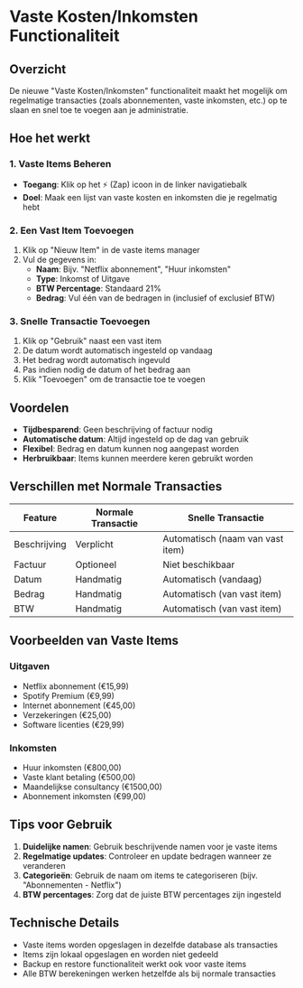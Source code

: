 # Vaste Kosten/Inkomsten Functionaliteit

## Overzicht

De nieuwe "Vaste Kosten/Inkomsten" functionaliteit maakt het mogelijk om regelmatige transacties (zoals abonnementen, vaste inkomsten, etc.) op te slaan en snel toe te voegen aan je administratie.

## Hoe het werkt

### 1. Vaste Items Beheren

- **Toegang**: Klik op het ⚡ (Zap) icoon in de linker navigatiebalk
- **Doel**: Maak een lijst van vaste kosten en inkomsten die je regelmatig hebt

### 2. Een Vast Item Toevoegen

1. Klik op "Nieuw Item" in de vaste items manager
2. Vul de gegevens in:
   - **Naam**: Bijv. "Netflix abonnement", "Huur inkomsten"
   - **Type**: Inkomst of Uitgave
   - **BTW Percentage**: Standaard 21%
   - **Bedrag**: Vul één van de bedragen in (inclusief of exclusief BTW)

### 3. Snelle Transactie Toevoegen

1. Klik op "Gebruik" naast een vast item
2. De datum wordt automatisch ingesteld op vandaag
3. Het bedrag wordt automatisch ingevuld
4. Pas indien nodig de datum of het bedrag aan
5. Klik "Toevoegen" om de transactie toe te voegen

## Voordelen

- **Tijdbesparend**: Geen beschrijving of factuur nodig
- **Automatische datum**: Altijd ingesteld op de dag van gebruik
- **Flexibel**: Bedrag en datum kunnen nog aangepast worden
- **Herbruikbaar**: Items kunnen meerdere keren gebruikt worden

## Verschillen met Normale Transacties

| Feature | Normale Transactie | Snelle Transactie |
|---------|-------------------|-------------------|
| Beschrijving | Verplicht | Automatisch (naam van vast item) |
| Factuur | Optioneel | Niet beschikbaar |
| Datum | Handmatig | Automatisch (vandaag) |
| Bedrag | Handmatig | Automatisch (van vast item) |
| BTW | Handmatig | Automatisch (van vast item) |

## Voorbeelden van Vaste Items

### Uitgaven
- Netflix abonnement (€15,99)
- Spotify Premium (€9,99)
- Internet abonnement (€45,00)
- Verzekeringen (€25,00)
- Software licenties (€29,99)

### Inkomsten
- Huur inkomsten (€800,00)
- Vaste klant betaling (€500,00)
- Maandelijkse consultancy (€1500,00)
- Abonnement inkomsten (€99,00)

## Tips voor Gebruik

1. **Duidelijke namen**: Gebruik beschrijvende namen voor je vaste items
2. **Regelmatige updates**: Controleer en update bedragen wanneer ze veranderen
3. **Categorieën**: Gebruik de naam om items te categoriseren (bijv. "Abonnementen - Netflix")
4. **BTW percentages**: Zorg dat de juiste BTW percentages zijn ingesteld

## Technische Details

- Vaste items worden opgeslagen in dezelfde database als transacties
- Items zijn lokaal opgeslagen en worden niet gedeeld
- Backup en restore functionaliteit werkt ook voor vaste items
- Alle BTW berekeningen werken hetzelfde als bij normale transacties

